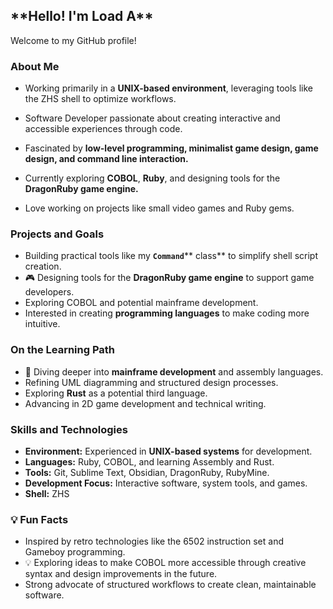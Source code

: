 ## \*\*Hello! I'm Load A\*\*
Welcome to my GitHub profile!

### **About Me**

- Working primarily in a **UNIX-based environment**, leveraging tools like the ZHS shell to optimize workflows.

- Software Developer passionate about creating interactive and accessible experiences through code.
- Fascinated by **low-level programming, minimalist game design, game design, and command line interaction.**
- Currently exploring **COBOL**, **Ruby**, and designing tools for the **DragonRuby game engine.**
- Love working on projects like small video games and Ruby gems.

### **Projects and Goals**

- Building practical tools like my **`Command`**\*\* class\*\* to simplify shell script creation.
- 🎮 Designing tools for the **DragonRuby game engine** to support game developers.
- Exploring COBOL  and potential mainframe development.
- Interested in creating **programming languages** to make coding more intuitive.

### **On the Learning Path**

- 🚀 Diving deeper into **mainframe development** and assembly languages.
- Refining UML diagramming and structured design processes.
- Exploring **Rust** as a potential third language.
- Advancing in 2D game development and technical writing.

### **Skills and Technologies**

- **Environment:** Experienced in **UNIX-based systems** for development.
- **Languages:** Ruby, COBOL, and learning Assembly and Rust.
- **Tools:** Git, Sublime Text, Obsidian, DragonRuby, RubyMine.
- **Development Focus:** Interactive software, system tools, and games.
- **Shell:** ZHS

### 💡 **Fun Facts**

- Inspired by retro technologies like the 6502 instruction set and Gameboy programming.
- 💡 Exploring ideas to make COBOL more accessible through creative syntax and design improvements in the future.
- Strong advocate of structured workflows to create clean, maintainable software.

